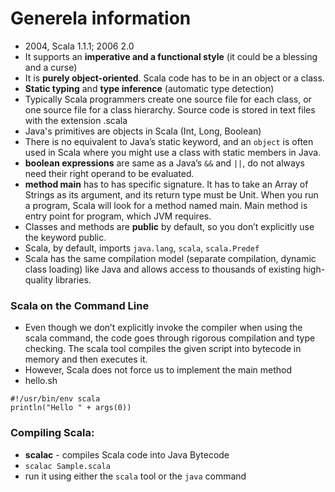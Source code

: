 Generela information
====================
- 2004, Scala 1.1.1; 2006 2.0
- It supports an **imperative and a functional style** (it could be a blessing and a curse)
- It is **purely object-oriented**. Scala code has to be in an object or a class.
- **Static typing** and **type inference** (automatic type detection)
- Typically Scala programmers create one source file for each class, or one source file for a class hierarchy. Source code is stored in text files with the extension .scala
- Java's primitives are objects in Scala (Int, Long, Boolean)
- There is no equivalent to Java’s static keyword, and an `object` is often used in Scala where you might use a class with static members in Java.
- **boolean expressions** are same as a Java’s `&&` and `||`, do not always need their right operand to be evaluated.
- **method main** has to has specific signature. It has to take an Array of Strings as its argument, and its return type must be Unit. When you run a program, Scala will look for a method named main. Main method is entry point for program, which JVM requires.
- Classes and methods are **public** by default, so you don’t explicitly use the keyword public.
- Scala, by default, imports `java.lang`, `scala`, `scala.Predef`
- Scala has the same compilation model (separate compilation, dynamic class loading) like Java and allows access to thousands of existing high-quality libraries.

### Scala on the Command Line
- Even though we don’t explicitly invoke the compiler when using the scala command, the code goes through rigorous compilation and type checking. The scala tool compiles the given script into bytecode in memory and then executes it.
- However, Scala does not force us to implement the main method
- hello.sh
```
#!/usr/bin/env scala
println("Hello " + args(0))
```

### Compiling Scala:
- **scalac** - compiles Scala code into Java Bytecode
- `scalac Sample.scala`
- run it using either the `scala` tool or the `java` command
